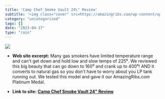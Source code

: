 ```yaml
---
title: 'Camp Chef Smoke Vault 24\" Review'
subtitle: '<img class="cover" src=https://amazingribs.com/wp-content/uploads/2013/12/camp-chef-smoke-vault-24-i...'
category: "uncategorized"
tags: []
date: "2023-04-17"
type: "rain"
---
```

<img class="cover" src=https://amazingribs.com/wp-content/uploads/2013/12/camp-chef-smoke-vault-24-inch-square.jpg>



* **Web site excerpt:** Many gas smokers have limited temperature range and can't get down and hold low and slow temps of 225⁰. We reviewed this big beauty that can go down to 160⁰ and crank up to 400⁰! AND it converts to natural gas so you don't have to worry about you LP tank running out. We tested this model and gave it our AmazingRibs.com Platinum Medal.

* **Link to site:** **[Camp Chef Smoke Vault 24\" Review](https://amazingribs.com/smoker/camp-chef-smoke-vault-24-review/)**